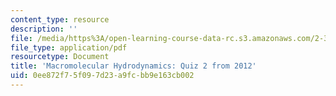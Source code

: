 ```yaml
---
content_type: resource
description: ''
file: /media/https%3A/open-learning-course-data-rc.s3.amazonaws.com/2-341j-macromolecular-hydrodynamics-spring-2016/0ee872f75f097d23a9fcbb9e163cb002_MIT2_341JS16_2012Quiz2.pdf
file_type: application/pdf
resourcetype: Document
title: 'Macromolecular Hydrodynamics: Quiz 2 from 2012'
uid: 0ee872f7-5f09-7d23-a9fc-bb9e163cb002
---
```

